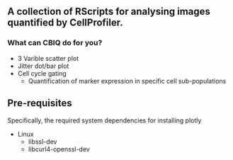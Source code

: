 ## A collection of RScripts for analysing images quantified by CellProfiler.
### What can CBIQ do for you?
- 3 Varible scatter plot
- Jitter dot/bar plot
- Cell cycle gating
    - Quantification of marker expression in specific cell sub-populations

## Pre-requisites
Specifically, the required system dependencies for installing plotly
- Linux
  - libssl-dev
  - libcurl4-openssl-dev
